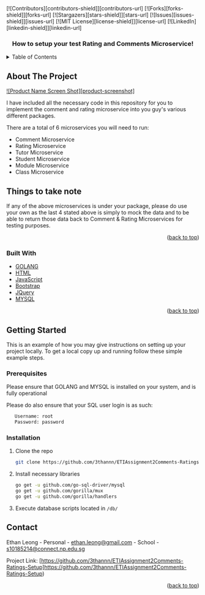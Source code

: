 <div id="top"></div>
[![Contributors][contributors-shield]][contributors-url]
[![Forks][forks-shield]][forks-url]
[![Stargazers][stars-shield]][stars-url]
[![Issues][issues-shield]][issues-url]
[![MIT License][license-shield]][license-url]
[![LinkedIn][linkedin-shield]][linkedin-url]



<!-- PROJECT LOGO -->
<br />
<div align="center">
  <h3 align="center">How to setup your test Rating and Comments Microservice!</h3>
</div>



<!-- TABLE OF CONTENTS -->
<details>
  <summary>Table of Contents</summary>
  <ol>
    <li>
      <a href="#about-the-project">About The Project</a>
      <ul>
        <li><a href="#built-with">Built With</a></li>
      </ul>
    </li>
    <li>
      <a href="#getting-started">Getting Started</a>
      <ul>
        <li><a href="#prerequisites">Prerequisites</a></li>
        <li><a href="#installation">Installation</a></li>
      </ul>
    </li>
    <li><a href="#usage">Usage</a></li>
    <li><a href="#roadmap">Roadmap</a></li>
    <li><a href="#contributing">Contributing</a></li>
    <li><a href="#license">License</a></li>
    <li><a href="#contact">Contact</a></li>
    <li><a href="#acknowledgments">Acknowledgments</a></li>
  </ol>
</details>



<!-- ABOUT THE PROJECT -->
## About The Project

[![Product Name Screen Shot][product-screenshot]](https://example.com)

I have included all the necessary code in this repository for you to implement the comment and rating microservice into you guy's various different packages.

There are a total of 6 microservices you will need to run:
* Comment Microservice
* Rating Microservice
* Tutor Microservice
* Student Microservice
* Module Microservice
* Class Microservice


## Things to take note
If any of the above microservices is under your package, please do use your own as the last 4 stated above is simply to mock the data and to be able to return those data back to Comment & Rating Microservices for testing purposes.


<p align="right">(<a href="#top">back to top</a>)</p>



### Built With

* [GOLANG](https://go.dev/)
* [HTML](https://html.com/)
* [JavaScript](https://reactjs.org/)
* [Bootstrap](https://getbootstrap.com)
* [JQuery](https://jquery.com)
* [MYSQL](https://www.mysql.com/)

<p align="right">(<a href="#top">back to top</a>)</p>



<!-- GETTING STARTED -->
## Getting Started

This is an example of how you may give instructions on setting up your project locally.
To get a local copy up and running follow these simple example steps.

### Prerequisites<br />

  Please ensure that GOLANG and MYSQL is installed on your system, and is fully operational

  Please do also ensure that your SQL user login is as such:
 ```sh
    Username: root
    Password: password
 ```
### Installation

1. Clone the repo
   ```sh
   git clone https://github.com/3thannn/ETIAssignment2Comments-Ratings-Setup
   ```
2. Install necessary libraries
   ```sh
   go get -u github.com/go-sql-driver/mysql
   go get -u github.com/gorilla/mux
   go get -u github.com/gorilla/handlers
   ```
3. Execute database scripts located in `/db/`

 
<!-- CONTACT -->
## Contact

Ethan Leong - Personal - ethan.leong@gmail.com - School - s10185214@connect.np.edu.sg

Project Link: [https://github.com/3thannn/ETIAssignment2Comments-Ratings-Setup]https://github.com/3thannn/ETIAssignment2Comments-Ratings-Setup)

<p align="right">(<a href="#top">back to top</a>)</p>

